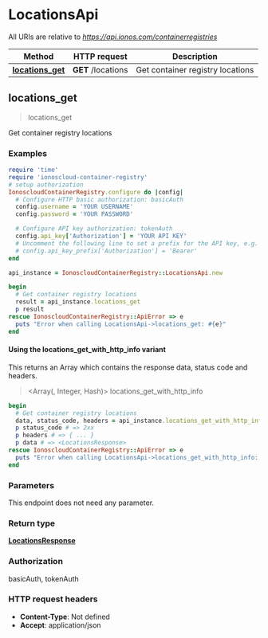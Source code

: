 # LocationsApi

All URIs are relative to *https://api.ionos.com/containerregistries*

| Method | HTTP request | Description |
| ------ | ------------ | ----------- |
| [**locations_get**](LocationsApi.md#locations_get) | **GET** /locations | Get container registry locations |


## locations_get

> <LocationsResponse> locations_get

Get container registry locations

### Examples

```ruby
require 'time'
require 'ionoscloud-container-registry'
# setup authorization
IonoscloudContainerRegistry.configure do |config|
  # Configure HTTP basic authorization: basicAuth
  config.username = 'YOUR USERNAME'
  config.password = 'YOUR PASSWORD'

  # Configure API key authorization: tokenAuth
  config.api_key['Authorization'] = 'YOUR API KEY'
  # Uncomment the following line to set a prefix for the API key, e.g. 'Bearer' (defaults to nil)
  # config.api_key_prefix['Authorization'] = 'Bearer'
end

api_instance = IonoscloudContainerRegistry::LocationsApi.new

begin
  # Get container registry locations
  result = api_instance.locations_get
  p result
rescue IonoscloudContainerRegistry::ApiError => e
  puts "Error when calling LocationsApi->locations_get: #{e}"
end
```

#### Using the locations_get_with_http_info variant

This returns an Array which contains the response data, status code and headers.

> <Array(<LocationsResponse>, Integer, Hash)> locations_get_with_http_info

```ruby
begin
  # Get container registry locations
  data, status_code, headers = api_instance.locations_get_with_http_info
  p status_code # => 2xx
  p headers # => { ... }
  p data # => <LocationsResponse>
rescue IonoscloudContainerRegistry::ApiError => e
  puts "Error when calling LocationsApi->locations_get_with_http_info: #{e}"
end
```

### Parameters

This endpoint does not need any parameter.

### Return type

[**LocationsResponse**](LocationsResponse.md)

### Authorization

basicAuth, tokenAuth

### HTTP request headers

- **Content-Type**: Not defined
- **Accept**: application/json

